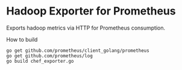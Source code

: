 # Hadoop Exporter for Prometheus
Exports hadoop metrics via HTTP for Prometheus consumption.

How to build
```
go get github.com/prometheus/client_golang/prometheus
go get github.com/prometheus/log
go build chef_exporter.go
```
